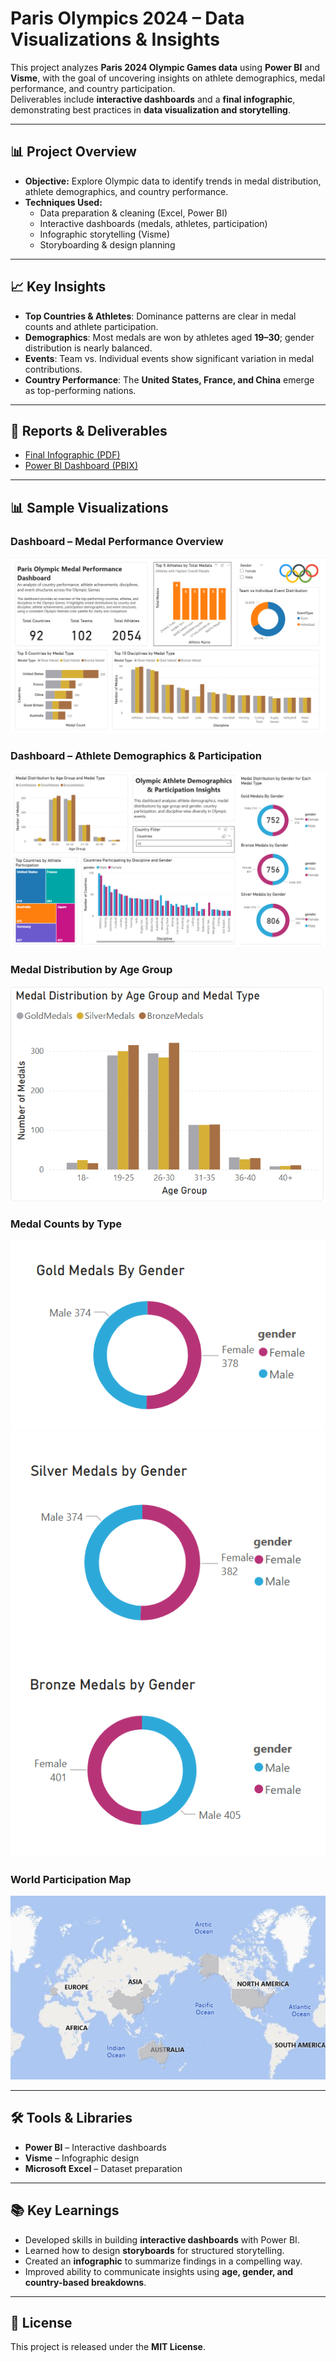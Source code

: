 # Paris Olympics 2024 – Data Visualizations & Insights

This project analyzes **Paris 2024 Olympic Games data** using **Power BI** and **Visme**, with the goal of uncovering insights on athlete demographics, medal performance, and country participation.  
Deliverables include **interactive dashboards** and a **final infographic**, demonstrating best practices in **data visualization and storytelling**.

---

## 📊 Project Overview
- **Objective:** Explore Olympic data to identify trends in medal distribution, athlete demographics, and country performance.  
- **Techniques Used:**  
  - Data preparation & cleaning (Excel, Power BI)  
  - Interactive dashboards (medals, athletes, participation)  
  - Infographic storytelling (Visme)  
  - Storyboarding & design planning  

---

## 📈 Key Insights
- **Top Countries & Athletes**: Dominance patterns are clear in medal counts and athlete participation.  
- **Demographics**: Most medals are won by athletes aged **19–30**; gender distribution is nearly balanced.  
- **Events**: Team vs. Individual events show significant variation in medal contributions.  
- **Country Performance**: The **United States, France, and China** emerge as top-performing nations.  

---

## 📑 Reports & Deliverables
- [Final Infographic (PDF)](reports/paris_olympics_analysis_infographic.pdf)  
- [Power BI Dashboard (PBIX)](dashboard/paris_olympics_dashboard.pbix)  

---

## 📊 Sample Visualizations

### Dashboard – Medal Performance Overview
![Dashboard Overview](images/Page1.png)

### Dashboard – Athlete Demographics & Participation
![Dashboard Demographics](images/page2.png)

### Medal Distribution by Age Group
![Age Group](images/age_group.png)

### Medal Counts by Type
![Gold Medals](images/gold_medals.png)  
![Silver Medals](images/silver_medals.png)  
![Bronze Medals](images/bronze_medals.png)

### World Participation Map
![World Map](images/world_map.png)

---

## 🛠️ Tools & Libraries
- **Power BI** – Interactive dashboards  
- **Visme** – Infographic design  
- **Microsoft Excel** – Dataset preparation  

---

## 📚 Key Learnings
- Developed skills in building **interactive dashboards** with Power BI.  
- Learned how to design **storyboards** for structured storytelling.  
- Created an **infographic** to summarize findings in a compelling way.  
- Improved ability to communicate insights using **age, gender, and country-based breakdowns**.  

---

## 📜 License
This project is released under the **MIT License**.
